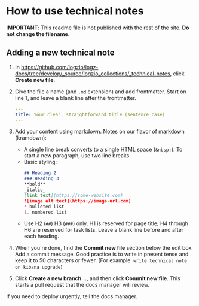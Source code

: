 # How to use technical notes

**IMPORTANT**:
This readme file is not published with the rest of the site.
**Do not change the filename.**


## Adding a new technical note

1. In <https://github.com/logzio/logz-docs/tree/develop/_source/logzio_collections/_technical-notes>,
  click **Create new file**.

2. Give the file a name (and `.md` extension) and add frontmatter.
   Start on line 1, and leave a blank line after the frontmatter.

   ```yaml
   ---
   title: Your clear, straightforward title (sentence case)
   ---
   ```

3. Add your content using markdown. Notes on our flavor of markdown (kramdown):

    * A single line break converts to a single HTML space (`&nbsp;`).
      To start a new paragraph, use two line breaks.
    * Basic styling:
      ```md
      ## Heading 2
      ### Heading 3
      **bold**
      _italic_
      [link text](https://some-website.com)
      ![image alt text](https://image-url.com)
      * bulleted list
      1. numbered list
      ```
    * Use H2 (`##`) H3 (`###`) only.
      H1 is reserved for page title;
      H4 through H6 are reserved for task lists.
      Leave a blank line before and after each heading.

4. When you're done, find the **Commit new file** section below the edit box.
  Add a commit message.
  Good practice is to write in present tense and keep it to 50 characters or fewer.
  (For example: `write technical note on kibana upgrade`)

5. Click **Create a new branch...**, and then click **Commit new file**.
  This starts a pull request that the docs manager will review.

If you need to deploy urgently, tell the docs manager.
